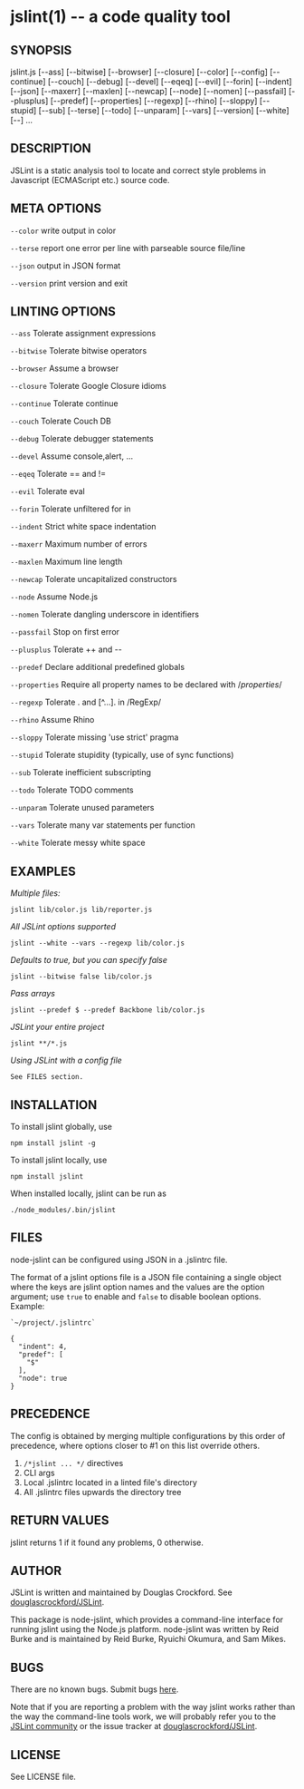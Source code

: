 jslint(1) -- a code quality tool
================================

## SYNOPSIS

jslint.js [--ass] [--bitwise] [--browser] [--closure] [--color] [--config] [--continue] [--couch] [--debug] [--devel] [--eqeq] [--evil] [--forin] [--indent] [--json] [--maxerr] [--maxlen] [--newcap] [--node] [--nomen] [--passfail] [--plusplus] [--predef] [--properties] [--regexp] [--rhino] [--sloppy] [--stupid] [--sub] [--terse] [--todo] [--unparam] [--vars] [--version] [--white] [--] <scriptfile>...

## DESCRIPTION

JSLint is a static analysis tool to locate and correct style problems in Javascript (ECMAScript etc.) source code.

## META OPTIONS

  `--color`     write output in color

  `--terse`     report one error per line with parseable source file/line

  `--json`      output in JSON format

  `--version`   print version and exit

## LINTING OPTIONS

  `--ass`       Tolerate assignment expressions

  `--bitwise`   Tolerate bitwise operators

  `--browser`   Assume a browser

  `--closure`   Tolerate Google Closure idioms

  `--continue`  Tolerate continue

  `--couch`     Tolerate Couch DB

  `--debug`     Tolerate debugger statements

  `--devel`     Assume console,alert, ...

  `--eqeq`      Tolerate == and !=

  `--evil`      Tolerate eval

  `--forin`     Tolerate unfiltered for in

  `--indent`    Strict white space indentation

  `--maxerr`    Maximum number of errors

  `--maxlen`    Maximum line length

  `--newcap`    Tolerate uncapitalized constructors

  `--node`      Assume Node.js

  `--nomen`     Tolerate dangling underscore in identifiers

  `--passfail`  Stop on first error

  `--plusplus`  Tolerate ++ and --

  `--predef`    Declare additional predefined globals

  `--properties` Require all property names to be declared with /*properties*/

  `--regexp`    Tolerate . and [^...]. in /RegExp/

  `--rhino`     Assume Rhino

  `--sloppy`    Tolerate missing 'use strict' pragma

  `--stupid`    Tolerate stupidity (typically, use of sync functions)

  `--sub`       Tolerate inefficient subscripting

  `--todo`      Tolerate TODO comments

  `--unparam`   Tolerate unused parameters

  `--vars`      Tolerate many var statements per function

  `--white`     Tolerate messy white space

## EXAMPLES

*Multiple files:*

    jslint lib/color.js lib/reporter.js

*All JSLint options supported*

    jslint --white --vars --regexp lib/color.js

*Defaults to true, but you can specify false*

    jslint --bitwise false lib/color.js

*Pass arrays*

    jslint --predef $ --predef Backbone lib/color.js

*JSLint your entire project*

    jslint **/*.js

*Using JSLint with a config file*

    See FILES section.

## INSTALLATION

To install jslint globally, use

    npm install jslint -g

To install jslint locally, use

    npm install jslint

When installed locally, jslint can be run as

    ./node_modules/.bin/jslint

## FILES

node-jslint can be configured using JSON in a .jslintrc file.

The format of a jslint options file is a JSON file containing a single object
where the keys are jslint option names and the values are the option argument;
use `true` to enable and `false` to disable boolean options. Example:

    `~/project/.jslintrc`

    {
      "indent": 4,
      "predef": [
        "$"
      ],
      "node": true
    }

## PRECEDENCE

The config is obtained by merging multiple configurations by this order of
precedence, where options closer to #1 on this list override others.

1. `/*jslint ... */` directives
1. CLI args
1. Local .jslintrc located in a linted file's directory
1. All .jslintrc files upwards the directory tree

## RETURN VALUES

jslint returns 1 if it found any problems, 0 otherwise.

## AUTHOR

JSLint is written and maintained by Douglas Crockford. See
[douglascrockford/JSLint](https://github.com/douglascrockford/JSLint).

This package is node-jslint, which provides a command-line interface for running
jslint using the Node.js platform.  node-jslint was written by Reid Burke and is
maintained by Reid Burke, Ryuichi Okumura, and Sam Mikes.

## BUGS

There are no known bugs.  Submit bugs
[here](https://github.com/reid/node-jslint/issues).

Note that if you are reporting a problem with the way jslint works rather than
the way the command-line tools work, we will probably refer you to the
[JSLint community](https://plus.google.com/communities/104441363299760713736) or
the issue tracker at
[douglascrockford/JSLint](https://github.com/douglascrockford/JSLint/issues).

## LICENSE

See LICENSE file.

[JSLint]: http://jslint.com/
